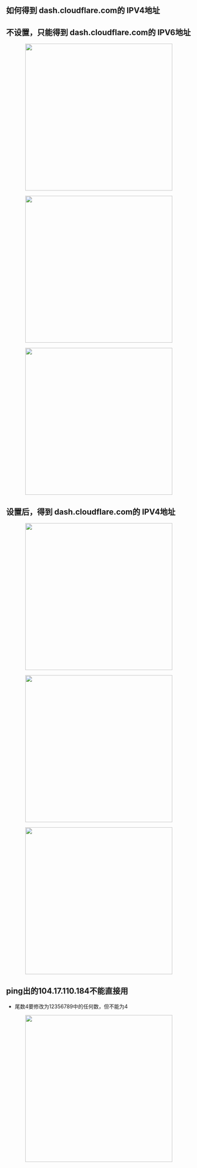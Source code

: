 ## 如何得到 dash.cloudflare.com的 IPV4地址

## 不设置，只能得到 dash.cloudflare.com的 IPV6地址

<p align="center"><img src="https://cdn.jsdelivr.net/gh/zb9678/img@main/up1/12.19:12:28:58.png" style="width:400px;"></p>



<p align="center"><img src="https://cdn.jsdelivr.net/gh/zb9678/img@main/up1/12.19:12:34:50.png" style="width:400px;"></p>

<p align="center"><img src="https://cdn.jsdelivr.net/gh/zb9678/img@main/up1/12.19:12:30:02.png" style="width:400px;"></p>

## 设置后，得到 dash.cloudflare.com的 IPV4地址

<p align="center"><img src="https://cdn.jsdelivr.net/gh/zb9678/img@main/up1/12.19:12:36:07.png" style="width:400px;"></p>

<p align="center"><img src="https://cdn.jsdelivr.net/gh/zb9678/img@main/up1/12.19:12:31:37.png" style="width:400px;"></p>


<p align="center"><img src="https://cdn.jsdelivr.net/gh/zb9678/img@main/up1/12.19:12:34:03.png" style="width:400px;"></p>

## ping出的104.17.110.184不能直接用
- 尾数4要修改为12356789中的任何数，但不能为4

<p align="center"><img src="https://cdn.jsdelivr.net/gh/zb9678/img@main/up1/12.19:12:43:54.png" style="width:400px;"></p>